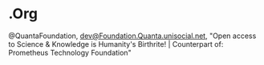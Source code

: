 # .Org
@QuantaFoundation, dev@Foundation.Quanta.unisocial.net, "Open access to Science &amp; Knowledge is Humanity's Birthrite! | Counterpart of: Prometheus Technology Foundation"
